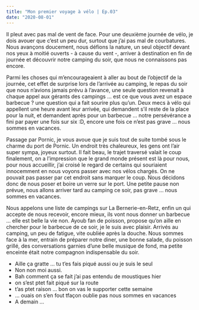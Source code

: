 ```yaml
---
title: "Mon premier voyage à vélo | Ep.03"
date: "2020-08-01"
---
```


Il pleut avec pas mal de vent de face. Pour une deuxième journée de vélo, je dois avouer que c’est un peu dur, surtout que j’ai pas mal de courbatures. Nous avançons doucement, nous défions la nature, un seul objectif devant nos yeux à moitié ouverts - à cause du vent -, arriver à destination en fin de journée et découvrir notre camping du soir, que nous ne connaissons pas encore.  

Parmi les choses qui m’encourageaient à aller au bout de l’objectif de la journée, cet effet de surprise lors de l’arrivée au camping, le repas du soir que nous n’avions jamais prévu à l’avance, une seule question revenait à chaque appel aux gérants des campings … est ce que vous avez un espace barbecue ? une question qui a fait sourire plus qu’un. Deux mecs à vélo qui appellent une heure avant leur arrivée, qui demandent s’il reste de la place pour la nuit, et demandent après pour un barbecue … notre persévérance a fini par payer une fois sur six :D, encore une fois ce n’est pas grave … nous sommes en vacances.  

Passage par Pornic, je vous avoue que je suis tout de suite tombé sous le charme du port de Pornic. Un endroit très chaleureux, les gens ont l’air super sympa, joyeux surtout. Il fait beau, le trajet traversé valait le coup finalement, on a l’impression que le grand monde présent est là pour nous, pour nous accueillir, j’ai croisé le regard de certains qui souriaient innocemment en nous voyons passer avec nos vélos chargés. On ne pouvait pas passer par cet endroit sans marquer le coup. Nous décidons donc de nous poser et boire un verre sur le port. Une petite pause non prévue, nous allons arriver tard au camping ce soir, pas grave … nous sommes en vacances.  

Nous appelons une liste de campings sur La Bernerie-en-Retz, enfin un qui accepte de nous recevoir, encore mieux, ils vont nous donner un barbecue … elle est belle la vie non. Ayoub fan de poisson, propose qu’on aille en chercher pour le barbecue de ce soir, je le suis avec plaisir. Arrivés au camping, un peu de fatigue, vite oubliée après la douche. Nous sommes face à la mer, entrain de préparer notre diner, une bonne salade, du poisson grillé, des conversations garnies d’une belle musique de fond, ma petite enceinte était notre compagnon indispensable du soir.  

-	Aille ça gratte … tu t’es fais piqué aussi ou je suis le seul 
-	Non non moi aussi. 
-	Bah comment ça se fait j’ai pas entendu de moustiques hier 
-	on s’est ptet fait piqué sur la route 
-	t’as ptet raison … bon on vas le supporter cette semaine 
-	… ouais on s’en fout tfaçon oublie pas nous sommes en vacances
-	A demain …  


